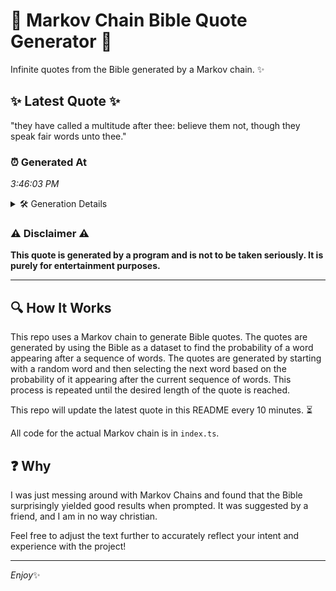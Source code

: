 # 📖 Markov Chain Bible Quote Generator 📖

Infinite quotes from the Bible generated by a Markov chain. ✨

## ✨ Latest Quote ✨
"they have called a multitude after thee: believe them not, though they speak fair words unto thee."

### ⏰ Generated At
*3:46:03 PM*

<details>
    <summary>🛠️ Generation Details</summary>
    <p>
        <strong>🌱 Seed:</strong> they<br>
        <strong>🔄 Iterations:</strong> 16<br>
        <strong>📜 Context History:</strong><br>[ they ]: have<br>[ they, have ]: called<br>[ they, have, called ]: a<br>[ they, have, called, a ]: multitude<br>[ they, have, called, a, multitude ]: after<br>[ they, have, called, a, multitude, after ]: thee:<br>[ have, called, a, multitude, after, thee: ]: believe<br>[ called, a, multitude, after, thee:, believe ]: them<br>[ a, multitude, after, thee:, believe, them ]: not,<br>[ multitude, after, thee:, believe, them, not, ]: though<br>[ after, thee:, believe, them, not,, though ]: they<br>[ thee:, believe, them, not,, though, they ]: speak<br>[ believe, them, not,, though, they, speak ]: fair<br>[ them, not,, though, they, speak, fair ]: words<br>[ not,, though, they, speak, fair, words ]: unto<br>[ though, they, speak, fair, words, unto ]: thee.<br>
    </p>
</details>

### ⚠️ Disclaimer ⚠️
**This quote is generated by a program and is not to be taken seriously. It is purely for entertainment purposes.**

---

## 🔍 How It Works

This repo uses a Markov chain to generate Bible quotes. The quotes are generated by using the Bible as a dataset to find the probability of a word appearing after a sequence of words. The quotes are generated by starting with a random word and then selecting the next word based on the probability of it appearing after the current sequence of words. This process is repeated until the desired length of the quote is reached.

This repo will update the latest quote in this README every 10 minutes. ⏳

All code for the actual Markov chain is in `index.ts`.

## ❓ Why

I was just messing around with Markov Chains and found that the Bible surprisingly yielded good results when prompted. 
It was suggested by a friend, and I am in no way christian.

Feel free to adjust the text further to accurately reflect your intent and experience with the project!

---

*Enjoy*✨
